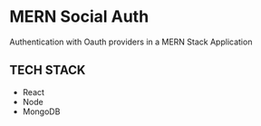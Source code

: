 # MERN Social Auth

Authentication with Oauth providers in a MERN Stack Application

## TECH STACK

- React
- Node
- MongoDB
